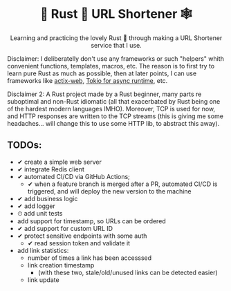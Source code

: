 <div align="center">

# 🦀 Rust 🦀 URL Shortener 🕸
Learning and practicing the lovely Rust 🦀 through making a URL Shortener service that I use.

</div>

Disclaimer: I deliberatelly don't use any frameworks or such "helpers" whith convenient functions, templates, macros, etc. The reason is to first try to learn pure Rust as much as possible, then at later points, I can use frameworks like [actix-web](https://crates.io/crates/actix-web), [Tokio for async runtime](https://tokio.rs/), etc.

Disclaimer 2: A Rust project made by a Rust beginner, many parts re suboptimal and non-Rust idiomatic (all that exacerbated by Rust being one of the hardest modern languages IMHO). Moreover, TCP is used for now, and HTTP responses are written to the TCP streams (this is giving me some headaches... will change this to use some HTTP lib, to abstract this away).

## TODOs:
 - ✔ create a simple web server
 - ✔ integrate Redis client
 - ✔ automated CI/CD via GitHub Actions;
    - ✔ when a feature branch is merged after a PR, automated CI/CD is triggered, and will deploy the new version to the machine
 - ✔ add business logic
 - ✔ add logger
 - ⏱ add unit tests
 - add support for timestamp, so URLs can be ordered
 - ✔ add support for custom URL ID
 - ✔ protect sensitive endpoints with some auth
   - ✔ read session token and validate it
 - add link statistics:
   - number of times a link has been accesssed
   - link creation timestamp
     - (with these two, stale/old/unused links can be detected easier)
   - link update
